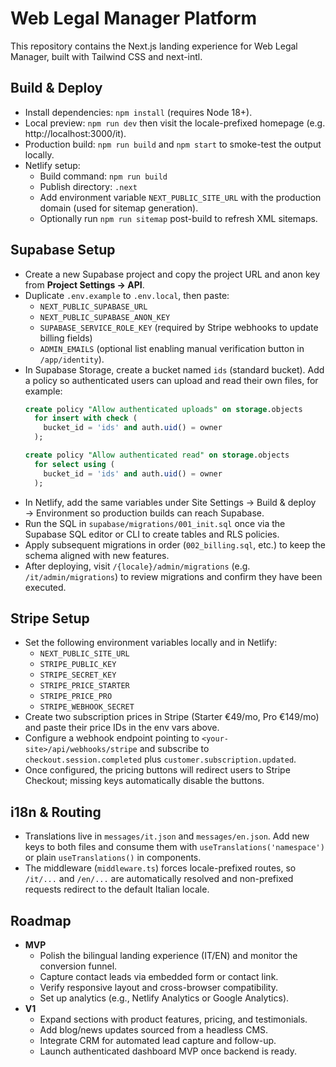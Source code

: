 # Web Legal Manager Platform

This repository contains the Next.js landing experience for Web Legal Manager, built with Tailwind CSS and next-intl.

## Build & Deploy

- Install dependencies: `npm install` (requires Node 18+).
- Local preview: `npm run dev` then visit the locale-prefixed homepage (e.g. http://localhost:3000/it).
- Production build: `npm run build` and `npm start` to smoke-test the output locally.
- Netlify setup:
  - Build command: `npm run build`
  - Publish directory: `.next`
  - Add environment variable `NEXT_PUBLIC_SITE_URL` with the production domain (used for sitemap generation).
  - Optionally run `npm run sitemap` post-build to refresh XML sitemaps.

## Supabase Setup

- Create a new Supabase project and copy the project URL and anon key from **Project Settings → API**.
- Duplicate `.env.example` to `.env.local`, then paste:
  - `NEXT_PUBLIC_SUPABASE_URL`
  - `NEXT_PUBLIC_SUPABASE_ANON_KEY`
  - `SUPABASE_SERVICE_ROLE_KEY` (required by Stripe webhooks to update billing fields)
  - `ADMIN_EMAILS` (optional list enabling manual verification button in `/app/identity`).
- In Supabase Storage, create a bucket named `ids` (standard bucket). Add a policy so authenticated users can upload and read their own files, for example:
  ```sql
  create policy "Allow authenticated uploads" on storage.objects
    for insert with check (
      bucket_id = 'ids' and auth.uid() = owner
    );

  create policy "Allow authenticated read" on storage.objects
    for select using (
      bucket_id = 'ids' and auth.uid() = owner
    );
  ```
- In Netlify, add the same variables under Site Settings → Build & deploy → Environment so production builds can reach Supabase.
- Run the SQL in `supabase/migrations/001_init.sql` once via the Supabase SQL editor or CLI to create tables and RLS policies.
- Apply subsequent migrations in order (`002_billing.sql`, etc.) to keep the schema aligned with new features.
- After deploying, visit `/{locale}/admin/migrations` (e.g. `/it/admin/migrations`) to review migrations and confirm they have been executed.

## Stripe Setup

- Set the following environment variables locally and in Netlify:
  - `NEXT_PUBLIC_SITE_URL`
  - `STRIPE_PUBLIC_KEY`
  - `STRIPE_SECRET_KEY`
  - `STRIPE_PRICE_STARTER`
  - `STRIPE_PRICE_PRO`
  - `STRIPE_WEBHOOK_SECRET`
- Create two subscription prices in Stripe (Starter €49/mo, Pro €149/mo) and paste their price IDs in the env vars above.
- Configure a webhook endpoint pointing to `<your-site>/api/webhooks/stripe` and subscribe to `checkout.session.completed` plus `customer.subscription.updated`.
- Once configured, the pricing buttons will redirect users to Stripe Checkout; missing keys automatically disable the buttons.

## i18n & Routing

- Translations live in `messages/it.json` and `messages/en.json`. Add new keys to both files and consume them with `useTranslations('namespace')` or plain `useTranslations()` in components.
- The middleware (`middleware.ts`) forces locale-prefixed routes, so `/it/...` and `/en/...` are automatically resolved and non-prefixed requests redirect to the default Italian locale.

## Roadmap

- **MVP**
  - Polish the bilingual landing experience (IT/EN) and monitor the conversion funnel.
  - Capture contact leads via embedded form or contact link.
  - Verify responsive layout and cross-browser compatibility.
  - Set up analytics (e.g., Netlify Analytics or Google Analytics).
- **V1**
  - Expand sections with product features, pricing, and testimonials.
  - Add blog/news updates sourced from a headless CMS.
  - Integrate CRM for automated lead capture and follow-up.
  - Launch authenticated dashboard MVP once backend is ready.
